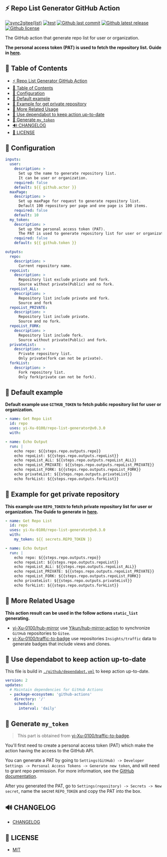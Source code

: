 ## ⚡️ Repo List Generator GitHub Action

[![sync2gitee(list)](<https://github.com/yi-Xu-0100/hub-mirror/workflows/sync2gitee(list)/badge.svg>)](https://github.com/yi-Xu-0100/hub-mirror)
[![test](https://github.com/yi-Xu-0100/repo-list-generator/workflows/test/badge.svg)](https://github.com/yi-Xu-0100/repo-list-generator/actions?query=workflow%3Atest)
[![Github last commit](https://img.shields.io/github/last-commit/yi-Xu-0100/repo-list-generator)](https://github.com/yi-Xu-0100/repo-list-generator)
[![Github latest release](https://img.shields.io/github/v/release/yi-Xu-0100/repo-list-generator)](https://github.com/yi-Xu-0100/repo-list-generator/releases)
[![Github license](https://img.shields.io/github/license/yi-Xu-0100/repo-list-generator)](./LICENSE)

The GitHub action that generate repo list for user or organization.

**The personal access token (PAT) is used to fetch the repository list. Guide in [here](#-generate-my_token).**

## 🎨 Table of Contents

- [⚡️ Repo List Generator GitHub Action](#️-repo-list-generator-github-action)
- [🎨 Table of Contents](#-table-of-contents)
- [🚀 Configuration](#-configuration)
- [📝 Default example](#-default-example)
- [📝 Example for get private repository](#-example-for-get-private-repository)
- [🚀 More Related Usage](#-more-related-usage)
- [📝 Use dependabot to keep action up-to-date](#-use-dependabot-to-keep-action-up-to-date)
- [🙈 Generate `my_token`](#-generate-my_token)
- [🔊 CHANGELOG](#-changelog)
- [📄 LICENSE](#-license)

## 🚀 Configuration

```yml
inputs:
  user:
    description: >
      Set up the name to generate repository list.
      It can be user or organization.
    required: false
    default: ${{ github.actor }}
  maxPage:
    description: >
      Set up maxPage for request to generate repository list.
      Default 100 repository per page and one page is 100 items.
    required: false
    default: 10
  my_token:
    description: >
      Set up the personal access token (PAT).
      The PAT is used to generate repository list for user or organization.
    required: false
    default: ${{ github.token }}

outputs:
  repo:
    description: >
      Current repository name.
  repoList:
    description: >
      Repository list exclude private and fork.
      Source without private(Public) and no fork.
  repoList_ALL:
    description: >
      Repository list include private and fork.
      Source and fork
  repoList_PRIVATE:
    description: >
      Repository list include private.
      Source and no fork.
  repoList_FORK:
    description: >
      Repository list include fork.
      Source without private(Public) and fork.
  privateList:
    description: >
      Private repository list.
      Only private(fork can not be private).
  forkList:
    description: >
      Fork repository list.
      Only fork(private can not be fork).
```

## 📝 Default example

**Default example use `GITHUB_TOKEN` to fetch public repository list for user or organization.**

```yml
- name: Get Repo List
  id: repo
  uses: yi-Xu-0100/repo-list-generator@v0.3.0
  with:

- name: Echo Output
  run: |
    echo repo: ${{steps.repo.outputs.repo}}
    echo repoList: ${{steps.repo.outputs.repoList}}
    echo repoList_ALL: ${{steps.repo.outputs.repoList_ALL}}
    echo repoList_PRIVATE: ${{steps.repo.outputs.repoList_PRIVATE}}
    echo repoList_FORK: ${{steps.repo.outputs.repoList_FORK}}
    echo privateList: ${{steps.repo.outputs.privateList}}
    echo forkList: ${{steps.repo.outputs.forkList}}
```

## 📝 Example for get private repository

**This example use `REPO_TOKEN` to fetch private repository list for user or organization. The Guide to generate in [here](#-generate-my_token).**

```yml
- name: Get Repo List
  id: repo
  uses: yi-Xu-0100/repo-list-generator@v0.3.0
  with:
    my_token: ${{ secrets.REPO_TOKEN }}

- name: Echo Output
  run: |
    echo repo: ${{steps.repo.outputs.repo}}
    echo repoList: ${{steps.repo.outputs.repoList}}
    echo repoList_ALL: ${{steps.repo.outputs.repoList_ALL}}
    echo repoList_PRIVATE: ${{steps.repo.outputs.repoList_PRIVATE}}
    echo repoList_FORK: ${{steps.repo.outputs.repoList_FORK}}
    echo privateList: ${{steps.repo.outputs.privateList}}
    echo forkList: ${{steps.repo.outputs.forkList}}
```

## 🚀 More Related Usage

**This action result can be used in the follow actions `static_list` generating.**

- [yi-Xu-0100/hub-mirror](https://github.com/yi-Xu-0100/hub-mirror) use [Yikun/hub-mirror-action](https://github.com/Yikun/hub-mirror-action) to synchronize `GitHub` repositories to `Gitee`.
- [yi-Xu-0100/traffic-to-badge](https://github.com/yi-Xu-0100/traffic-to-badge) use repositories `Insights/traffic` data to generate badges that include views and clones.

## 📝 Use dependabot to keep action up-to-date

This file is build in [`./github/dependabot.yml`](./.github/dependabot.yml) to keep action up-to-date.

```yaml
version: 2
updates:
  # Maintain dependencies for GitHub Actions
  - package-ecosystem: 'github-actions'
    directory: '/'
    schedule:
      interval: 'daily'
```

## 🙈 Generate `my_token`

> This part is obtained from [yi-Xu-0100/traffic-to-badge](https://github.com/yi-Xu-0100/traffic-to-badge#-generate-my_token).

You'll first need to create a personal access token (PAT) which make the action having the access to the GitHub API.

You can generate a PAT by going to `Settings(GitHub) -> Developer Settings -> Personal Access Tokens -> Generate new token`, and will need to grant repo permission. For more information, see the [GitHub documentation](https://docs.github.com/en/github/authenticating-to-github/creating-a-personal-access-token).

After you generated the PAT, go to `Settings(repository) -> Secrets -> New secret`, name the secret `REPO_TOKEN` and copy the PAT into the box.

## 🔊 CHANGELOG

- [CHANGELOG](./CHANGELOG.md)

## 📄 LICENSE

- [MIT](./LICENSE)
